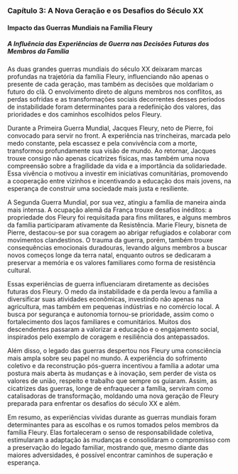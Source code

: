 ### Capítulo 3: A Nova Geração e os Desafios do Século XX

#### Impacto das Guerras Mundiais na Família Fleury

##### A Influência das Experiências de Guerra nas Decisões Futuras dos Membros da Família

As duas grandes guerras mundiais do século XX deixaram marcas profundas na trajetória da família Fleury, influenciando não apenas o presente de cada geração, mas também as decisões que moldariam o futuro do clã. O envolvimento direto de alguns membros nos conflitos, as perdas sofridas e as transformações sociais decorrentes desses períodos de instabilidade foram determinantes para a redefinição dos valores, das prioridades e dos caminhos escolhidos pelos Fleury.

Durante a Primeira Guerra Mundial, Jacques Fleury, neto de Pierre, foi convocado para servir no front. A experiência nas trincheiras, marcada pelo medo constante, pela escassez e pela convivência com a morte, transformou profundamente sua visão de mundo. Ao retornar, Jacques trouxe consigo não apenas cicatrizes físicas, mas também uma nova compreensão sobre a fragilidade da vida e a importância da solidariedade. Essa vivência o motivou a investir em iniciativas comunitárias, promovendo a cooperação entre vizinhos e incentivando a educação dos mais jovens, na esperança de construir uma sociedade mais justa e resiliente.

A Segunda Guerra Mundial, por sua vez, atingiu a família de maneira ainda mais intensa. A ocupação alemã da França trouxe desafios inéditos: a propriedade dos Fleury foi requisitada para fins militares, e alguns membros da família participaram ativamente da Resistência. Marie Fleury, bisneta de Pierre, destacou-se por sua coragem ao abrigar refugiados e colaborar com movimentos clandestinos. O trauma da guerra, porém, também trouxe consequências emocionais duradouras, levando alguns membros a buscar novos começos longe da terra natal, enquanto outros se dedicaram a preservar a memória e os valores familiares como forma de resistência cultural.

Essas experiências de guerra influenciaram diretamente as decisões futuras dos Fleury. O medo da instabilidade e da perda levou a família a diversificar suas atividades econômicas, investindo não apenas na agricultura, mas também em pequenas indústrias e no comércio local. A busca por segurança e autonomia tornou-se prioridade, assim como o fortalecimento dos laços familiares e comunitários. Muitos dos descendentes passaram a valorizar a educação e o engajamento social, inspirados pelo exemplo de coragem e resiliência dos antepassados.

Além disso, o legado das guerras despertou nos Fleury uma consciência mais ampla sobre seu papel no mundo. A experiência do sofrimento coletivo e da reconstrução pós-guerra incentivou a família a adotar uma postura mais aberta às mudanças e à inovação, sem perder de vista os valores de união, respeito e trabalho que sempre os guiaram. Assim, as cicatrizes das guerras, longe de enfraquecer a família, serviram como catalisadoras de transformação, moldando uma nova geração de Fleury preparada para enfrentar os desafios do século XX e além.

Em resumo, as experiências vividas durante as guerras mundiais foram determinantes para as escolhas e os rumos tomados pelos membros da família Fleury. Elas fortaleceram o senso de responsabilidade coletiva, estimularam a adaptação às mudanças e consolidaram o compromisso com a preservação do legado familiar, mostrando que, mesmo diante das maiores adversidades, é possível encontrar caminhos de superação e esperança.